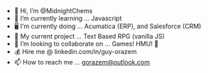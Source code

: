 - 👋 Hi, I’m @MidnightChems
- 🌱 I’m currently learning ... Javascript
-  :desktop_computer: I'm currently doing ... Acumatica (ERP), and Salesforce (CRM)
-  :mechanical_arm: My current project ... Text Based RPG (vanilla JS)
- 💞️ I’m looking to collaborate on ... Games! HMU! :love_letter:
- :moneybag: Hire me @ linkedin.com/in/guy-orazem
- 📫 How to reach me ... gorazem@outlook.com

<!---
MidnightChems/MidnightChems is a ✨ special ✨ repository because its `README.md` (this file) appears on your GitHub profile.
You can click the Preview link to take a look at your changes.
--->
